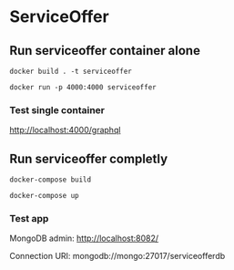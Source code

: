 # ServiceOffer

## Run serviceoffer container alone

`docker build . -t serviceoffer`

`docker run -p 4000:4000 serviceoffer`

### Test single container

<http://localhost:4000/graphql>

## Run serviceoffer completly

`docker-compose build`

`docker-compose up`

### Test app

MongoDB admin: <http://localhost:8082/>

Connection URI: mongodb://mongo:27017/serviceofferdb
